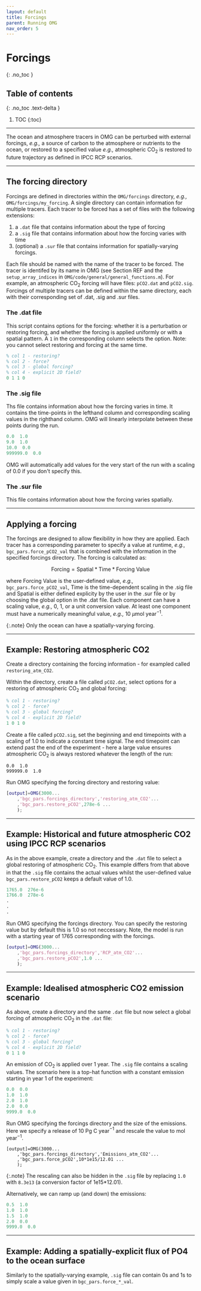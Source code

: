 ```yaml
---
layout: default
title: Forcings
parent: Running OMG
nav_order: 5
---
```


# Forcings
{: .no_toc }

## Table of contents
{: .no_toc .text-delta }

1. TOC
{:toc}

---

The ocean and atmosphere tracers in OMG can be perturbed with external forcings, _e.g.,_ a source of carbon to the atmosphere or nutrients to the ocean, or restored to a specified value _e.g.,_ atmospheric CO$_{2}$ is restored to future trajectory as defined in IPCC RCP scenarios. 

---

## The forcing directory

Forcings are defined in directories within the `OMG/forcings` directory, _e.g.,_ `OMG/forcings/my_forcing`. A single directory can contain information for multiple tracers. Each tracer to be forced has a set of files with the following extensions:

1. a `.dat` file that contains information about the type of forcing
2. a `.sig` file that contains information about how the forcing varies with time
3. (optional) a `.sur` file that contains information for spatially-varying forcings.

Each file should be named with the name of the tracer to be forced. The tracer is identifed by its name in OMG (see Section REF and the `setup_array_indices` in `OMG/code/general/general_functions.m`). For example, an atmospheric CO$_2$ forcing will have files: `pCO2.dat` and `pCO2.sig`. Forcings of multiple tracers can be defined within the same directory, each with their corresponding set of .dat, .sig and .sur files.

### The .dat file

This script contains options for the forcing: whether it is a perturbation or restoring forcing, and whether the forcing is applied uniformly or with a spatial pattern. A `1` in the corresponding column selects the option. Note: you cannot select restoring and forcing at the same time. 

```matlab
% col 1 - restoring?
% col 2 - force?
% col 3 - global forcing?
% col 4 - explicit 2D field? 
0 1 1 0 
```

### The .sig file

Ths file contains information about how the forcing varies in time. It contains the time-points in the lefthand column and corresponding scaling values in the righthand column. OMG will linearly interpolate between these points during the run. 

```matlab
0.0  1.0
9.0  1.0
10.0  0.0
999999.0  0.0
```

OMG will automatically add values for the very start of the run with a scaling of 0.0 if you don't specify this. 

### The .sur file

This file contains information about how the forcing varies spatially.

---

## Applying a forcing

The forcings are designed to allow flexibility in how they are applied. Each tracer has a corresponding parameter to specify a value at runtime, _e.g.,_ `bgc_pars.force_pCO2_val` that is combined with the information in the specified forcings directory. The forcing is calculated as:

$$
\text{Forcing} = \text{Spatial} * \text{Time} * \text{Forcing Value}
$$

where Forcing Value is the user-defined value, _e.g.,_ `bgc_pars.force_pCO2_val`, Time is the time-dependent scaling in the .sig file and Spatial is either defined explicity by the user in the .sur file or by choosing the global option in the .dat file.  Each component can have a scaling value, _e.g.,_ 0, 1, or a unit conversion value. At least one component must have a numerically meaningful value, _e.g.,_ 10 $\mu$mol year$^{-1}$. 

{:.note} 
Only the ocean can have a spatially-varying forcing.

---

## Example: Restoring atmospheric CO2

Create a directory containing the forcing information - for exampled called `restoring_atm_CO2`.

Within the directory, create a file called `pCO2.dat`, select options for a restoring of atmospheric CO$_2$ and global forcing:
```matlab
% col 1 - restoring?
% col 2 - force?
% col 3 - global forcing?
% col 4 - explicit 2D field? 
1 0 1 0 
```

Create a file called `pCO2.sig`, set the beginning and end timepoints with a scaling of 1.0 to indicate a constant time signal. The end timepoint can extend past the end of the experiment - here a large value ensures atmospheric CO$_{2}$ is always restored whatever the length of the run:
```maltab
0.0  1.0
999999.0  1.0
```

Run OMG specifying the forcing directory and restoring value:

```matlab
[output]=OMG(3000...
	,'bgc_pars.forcings_directory','restoring_atm_CO2'...
	,'bgc_pars.restore_pCO2',278e-6 ...
	);
```

---

## Example: Historical and future atmospheric CO2 using IPCC RCP scenarios

As in the above example, create a directory and the `.dat` file to select a global restoring of atmospheric CO$_{2}$. This example differs from that above in that the `.sig` file contains the actual values whilst the user-defined value `bgc_pars.restore_pCO2` keeps a default value of 1.0.
```matlab
1765.0  276e-6
1766.0  278e-6
.
.
.
```

Run OMG specifying the forcings directory. You can specify the restoring value but by default this is 1.0 so not neccessary. Note, the model is run with a starting year of 1765 corresponding with the forcings.
```matlab
[output]=OMG(3000...
	,'bgc_pars.forcings_directory','RCP_atm_CO2'...
	,'bgc_pars.restore_pCO2',1.0 ...
	);
```

---

## Example: Idealised atmospheric CO2 emission scenario

As above, create a directory and the same `.dat` file but now select a global forcing of atmospheric CO$_{2}$ in the `.dat` file:
```matlab
% col 1 - restoring?
% col 2 - force?
% col 3 - global forcing?
% col 4 - explicit 2D field? 
0 1 1 0 
```

An emission of CO$_2$ is applied over 1 year. The `.sig` file contains a scaling values. The scenario here is a top-hat function with a constant emission starting in year 1 of the experiment:
```matlab
0.0  0.0
1.0  1.0
2.0  1.0
2.0  0.0
9999.0  0.0
```

Run OMG specifying the forcings directory and the size of the emissions. Here we specify a release of 10 Pg C year$^{-1}$ and rescale the value to mol year$^{-1}$. 
```maltab
[output]=OMG(3000...
	,'bgc_pars.forcings_directory','Emissions_atm_CO2'...
	,'bgc_pars.force_pCO2',10*1e15/12.01 ...
	);
```

{:.note}
The rescaling can also be hidden in the `.sig` file by replacing `1.0` with `8.3e13` (a conversion factor of 1e15*12.01).

Alternatively, we can ramp up (and down) the emissions:
```matlab
0.5  1.0
1.0  1.0
1.5  1.0
2.0  0.0
9999.0  0.0
```

---

## Example: Adding a spatially-explicit flux of PO4 to the ocean surface

Similarly to the spatially-varying example, `.sig` file can contain 0s and 1s to simply scale a value given in `bgc_pars.force_*_val`. 
